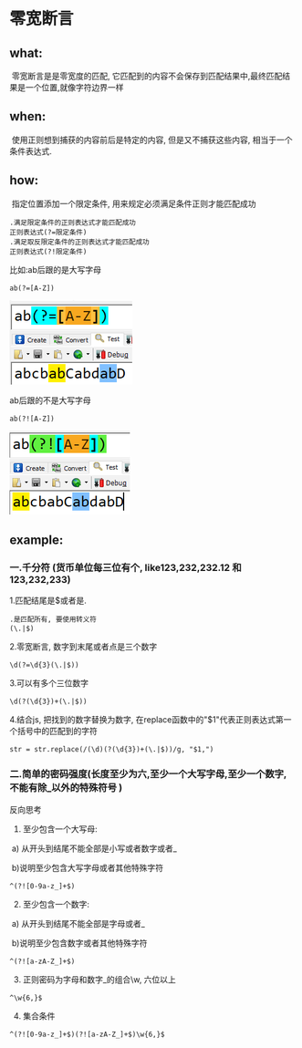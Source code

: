 # 零宽断言

## what:

​	零宽断言是是零宽度的匹配, 它匹配到的内容不会保存到匹配结果中,最终匹配结果是一个位置,就像字符边界一样

## when:

​	使用正则想到捕获的内容前后是特定的内容, 但是又不捕获这些内容,  相当于一个条件表达式.

## how:

​	指定位置添加一个限定条件, 用来规定必须满足条件正则才能匹配成功

```regular expresion
.满足限定条件的正则表达式才能匹配成功
正则表达式(?=限定条件)
.满足取反限定条件的正则表达式才能匹配成功
正则表达式(?!限定条件)
```

比如:ab后跟的是大写字母

```
ab(?=[A-Z])
```

![](img/ab之后是大写.jpg)

ab后跟的不是大写字母

```
ab(?![A-Z])
```

![](img/ab之后是小写字母.jpg)

## example:

### 一.千分符 (货币单位每三位有个, like123,232,232.12 和123,232,233)

1.匹配结尾是$或者是.

```
.是匹配所有, 要使用转义符
(\.|$)
```

2.零宽断言, 数字到末尾或者点是三个数字

```
\d(?=\d{3}(\.|$))
```

3.可以有多个三位数字

```
\d(?(\d{3})+(\.|$))
```

4.结合js, 把找到的数字替换为数字, 在replace函数中的"$1"代表正则表达式第一个括号中的匹配到的字符

```
str = str.replace(/(\d)(?(\d{3})+(\.|$))/g, "$1,")
```

### 二.简单的密码强度(长度至少为六,至少一个大写字母,至少一个数字, 不能有除_以外的特殊符号 )

反向思考

1. 至少包含一个大写母:

​	a) 从开头到结尾不能全部是小写或者数字或者_

​	b)说明至少包含大写字母或者其他特殊字符

```
^(?![0-9a-z_]+$)
```

2. 至少包含一个数字:

​	a) 从开头到结尾不能全部是字母或者_

​	b)说明至少包含数字或者其他特殊字符

```
^(?![a-zA-Z_]+$)
```

3. 正则密码为字母和数字_的组合\w, 六位以上

```
^\w{6,}$
```

4. 集合条件

```
^(?![0-9a-z_]+$)(?![a-zA-Z_]+$)\w{6,}$
```





